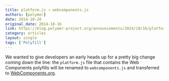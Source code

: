 ```yaml
---
title: platform.js ⇒ webcomponents.js
authors: [polymer]
date: 2014-10-20
original_date: 2014-10-16
link: https://blog.polymer-project.org/announcements/2014/10/16/platform-becomes-webcomponents/
category: articles
layout: single
tags: ['Polyfill']
---
```


We wanted to give developers an early heads up for a pretty big change coming down the line: the `platform.js` file that contains the Web Components polyfills will be renamed to `webcomponents.js` and transferred to [WebComponents.org](http://webcomponents.org/polyfills/).

<!-- Excerpt -->

